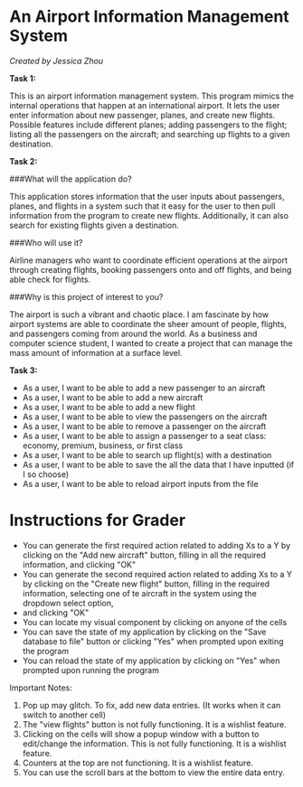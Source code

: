 
# An Airport Information Management System
*Created by Jessica Zhou*

**Task 1:**

This is an airport information management system. This program 
mimics the internal operations that happen at an international 
airport. It lets the user enter information about new passenger, 
planes, and create new flights. Possible features include different 
planes; adding passengers to the flight; listing all the passengers 
on the aircraft; and searching up flights to a given destination. 


**Task 2:**

###What will the application do?
<p>This application stores information that the user inputs about 
passengers, planes, and flights in a system such that it easy for 
the user to then pull information from the program to create new 
flights. Additionally, it can also search for existing flights 
given a destination.</p>


###Who will use it? 
<p>Airline managers who want to coordinate efficient operations at 
the airport through creating flights, booking passengers onto and 
off flights, and being able check for flights.</p>

###Why is this project of interest to you?
<p>The airport is such a vibrant and chaotic place. I am fascinate 
by how airport systems are able to coordinate the sheer amount of 
people, flights, and passengers coming from around the world. As a 
business and computer science student, I wanted to create a project 
that can manage the mass amount of information at a 
surface level.</p>


**Task 3:**

- As a user, I want to be able to add a new passenger to an aircraft
- As a user, I want to be able to add a new aircraft
- As a user, I want to be able to add a new flight
- As a user, I want to be able to view the passengers on the aircraft
- As a user, I want to be able to remove a passenger on the aircraft
- As a user, I want to be able to assign a passenger to a seat class: 
economy, premium, business, or first class
- As a user, I want to be able to search up flight(s) with a destination
- As a user, I want to be able to save the all the data that I have inputted (if I so choose)
- As a user, I want to be able to reload airport inputs from the file 

# Instructions for Grader

- You can generate the first required action related to adding Xs to a Y by 
  clicking on the "Add new aircraft" button, filling in all the required information, 
  and clicking "OK"
- You can generate the second required action related to adding Xs to a Y by
  clicking on the "Create new flight" button, filling in the required information, 
  selecting one of te aircraft in the system using the dropdown select option,
- and clicking "OK"
- You can locate my visual component by clicking on anyone of the cells
- You can save the state of my application by clicking on the "Save database to file" 
  button or clicking "Yes" when prompted upon exiting the program
- You can reload the state of my application by clicking on "Yes" when prompted upon
  running the program

Important Notes:
1. Pop up may glitch. To fix, add new data entries. (It works when it can switch to another cell)
2. The "view flights" button is not fully functioning. It is a wishlist feature.
3. Clicking on the cells will show a popup window with a button to edit/change the information. 
   This is not fully functioning. It is a wishlist feature.
4. Counters at the top are not functioning. It is a wishlist feature.
5. You can use the scroll bars at the bottom to view the entire data entry.